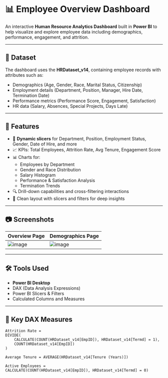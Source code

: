 # 📊 Employee Overview Dashboard

An interactive **Human Resource Analytics Dashboard** built in **Power BI** to help visualize and explore employee data including demographics, performance, engagement, and attrition.

---

## 📁 Dataset

The dashboard uses the **HRDataset_v14**, containing employee records with attributes such as:

- Demographics (Age, Gender, Race, Marital Status, Citizenship)
- Employment details (Department, Position, Manager, Hire Date, Termination Date)
- Performance metrics (Performance Score, Engagement, Satisfaction)
- HR data (Salary, Absences, Special Projects, Days Late)

---

## 🧩 Features

- 📌 **Dynamic slicers** for Department, Position, Employment Status, Gender, Date of Hire, and more
- 📈 KPIs: Total Employees, Attrition Rate, Avg Tenure, Engagement Score
- 📊 Charts for:
  - Employees by Department
  - Gender and Race Distribution
  - Salary Histogram
  - Performance & Satisfaction Analysis
  - Termination Trends
- 🔍 Drill-down capabilities and cross-filtering interactions
- 🎨 Clean layout with slicers and filters for deep insights

---

## 📷 Screenshots

| Overview Page | Demographics Page |
|---------------|-------------------|
| ![image](https://github.com/user-attachments/assets/1d767c6f-5ffb-4adc-86ce-ff8e07f7287e)| ![image](https://github.com/user-attachments/assets/64add0a9-252b-4529-a14d-a99cf68501d8)|

---

## 🛠️ Tools Used

- **Power BI Desktop**
- DAX (Data Analysis Expressions)
- Power BI Slicers & Filters
- Calculated Columns and Measures

---

## 🧠 Key DAX Measures

```dax
Attrition Rate = 
DIVIDE(
    CALCULATE(COUNT(HRDataset_v14[EmpID]), HRDataset_v14[Termd] = 1),
    COUNT(HRDataset_v14[EmpID])
)

Average Tenure = AVERAGE(HRDataset_v14[Tenure (Years)])

Active Employees = 
CALCULATE(COUNT(HRDataset_v14[EmpID]), HRDataset_v14[Termd] = 0)
```

